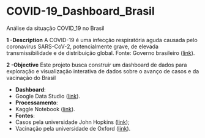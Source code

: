 # COVID-19_Dashboard_Brasil
Análise da situação COVID_19 no Brasil


**1 -Description**
A COVID-19 é uma infecção respiratória aguda causada pelo coronavírus SARS-CoV-2, potencialmente grave, de elevada transmissibilidade e de distribuição global. Fonte: Governo brasileiro ([link](https://www.gov.br/saude/pt-br/coronavirus/o-que-e-o-coronavirus)).

**2 -Objective**
Este projeto busca construir um dashboard de dados para exploração e visualização interativa de dados sobre o avanço de casos e da vacinação do Brasil


 - **Dashboard**:
  - Google Data Studio ([link](https://lookerstudio.google.com/reporting/6c1d9f84-a9f5-447b-be22-fb49d60fb7d1/page/epNmD)).
 - **Processamento**:
  - Kaggle Notebook ([link](https://www.kaggle.com/code/deliamelanie/dashboard-covid-brasil)).
 - **Fontes**:
  - Casos pela universidade John Hopkins ([link](https://github.com/CSSEGISandData/COVID-19/tree/master/csse_covid_19_data/csse_covid_19_daily_reports));
  - Vacinação pela universidade de Oxford ([link](https://covid.ourworldindata.org/data/owid-covid-data.csv)).
   
